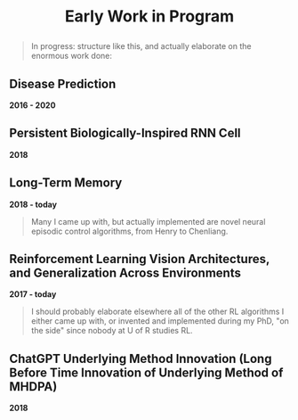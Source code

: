 # <p align='center'>Early Work in Program</p>

> In progress: structure like this, and actually elaborate on the enormous work done:

## Disease Prediction
**2016 - 2020**

## Persistent Biologically-Inspired RNN Cell 
**2018**

## Long-Term Memory
**2018 - today**

> Many I came up with, but actually implemented are novel neural episodic control algorithms, from Henry to Chenliang.

## Reinforcement Learning Vision Architectures, and Generalization Across Environments
**2017 - today**

> I should probably elaborate elsewhere all of the other RL algorithms I either came up with, or invented and implemented during my PhD, "on the side" since nobody at U of R studies RL.

## ChatGPT Underlying Method Innovation (Long Before Time Innovation of Underlying Method of MHDPA)
**2018**
